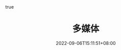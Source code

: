 ---
title: "多媒体"
date: 2022-09-06T15:11:51+08:00
draft: true
math: true
description: "This is meta description"
---